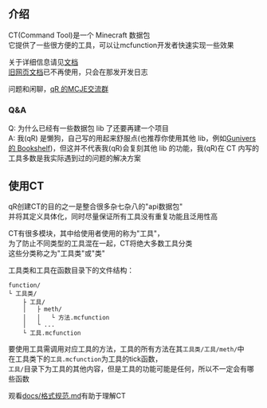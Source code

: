 ## 介绍

CT(Command Tool)是一个 Minecraft 数据包<br>
它提供了一些很方便的工具，可以让mcfunction开发者快速实现一些效果

关于详细信息请见[文档](docs/所有工具.md "点击打开")<br>
[旧网页文档](https://docs.qq.com/aio/DV3hyV09kUFpuWnVP "点击打开")已不再使用，只会在那发开发日志

问题和闲聊，[qR 的MCJE交流群](https://qm.qq.com/q/m7YZB2gzPq "点击加群")

### Q&A

Q: 为什么已经有一些数据包 lib 了还要再建一个项目<br>
A: 我(qR) 是懒狗，自己写的用起来舒服点(也推荐你使用其他 lib，例如[Gunivers 的 Bookshelf](https://github.com/Gunivers/Bookshelf/))，但这并不代表我(qR)会复刻其他 lib 的功能，我(qR)在 CT 内写的工具多数是我实际遇到过的问题的解决方案

## 使用CT
qR创建CT的目的之一是整合很多杂七杂八的"api数据包"<br>
并将其定义具体化，同时尽量保证所有工具没有重复功能且泛用性高

CT有很多模块，其中给使用者使用的称为"工具"，<br>
为了防止不同类型的工具混在一起，CT将绝大多数工具分类<br>
这些分类称之为"工具类"或"类"

工具类和工具在函数目录下的文件结构：
```
function/
└ 工具类/
    ├ 工具/
    │   ├ meth/
    │   │   └ 方法.mcfunction
    │   └ ...
    └ 工具.mcfunction
```
要使用工具需调用对应工具的方法，工具的所有方法在其`工具类/工具/meth/`中<br>
在工具类下的`工具.mcfunction`为工具的tick函数，<br>
`工具/`目录下为工具的其他内容，但是工具的功能可能是任何，所以不一定会有哪些函数

观看[docs/格式规范.md](docs/格式规范.md)有助于理解CT